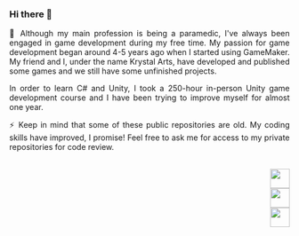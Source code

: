 ### Hi there 👋

<p align="justify">💬 Although my main profession is being a paramedic, I've always been engaged in game development during my free time. My passion for game development began around 4-5 years ago when I started using GameMaker. My friend and I, under the name Krystal Arts, have developed and published some games and we still have some unfinished projects.</p>

<p align="justify">In order to learn C# and Unity, I took a 250-hour in-person Unity game development course and I have been trying to improve myself for almost one year.</p>

<p align="justify">⚡ Keep in mind that some of these public repositories are old. My coding skills have improved, I promise! Feel free to ask me for access to my private repositories for code review.</p>

<br>

<div align="right">
  <a href="https://www.linkedin.com/in/oguuuz" target="_blank">
    <img src="https://img.shields.io/static/v1?message=LinkedIn&label=&color=0077B5&labelColor=&style=for-the-badge" height="35"/>
  </a><br>
  <a href="https://mail.google.com/mail/u/0/?view=cm&fs=1&to=ogzozdemir@hotmail.com&su=Hi!&body=Hi!" target="_blank">
    <img src="https://img.shields.io/static/v1?message=Mail&label=&color=D14836&labelColor=&style=for-the-badge" height="35"/>
  </a><br>
  <a href="https://sites.google.com/view/oguzozdemir" target="_blank">
    <img src="https://img.shields.io/static/v1?message=Portfolio Page&label=&color=000000&labelColor=&style=for-the-badge" height="35"/>
  </a>
</div>
